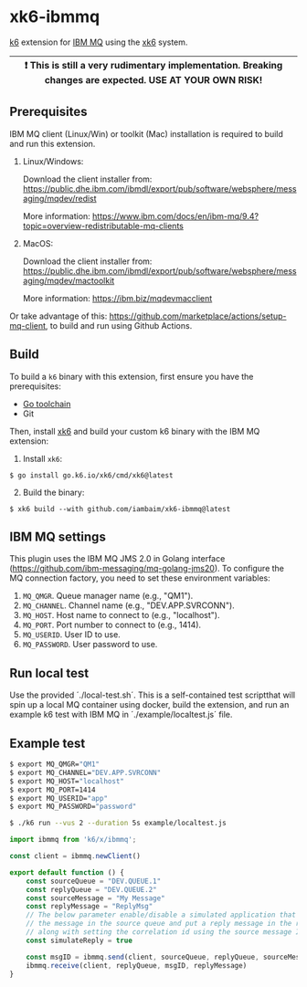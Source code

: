 # xk6-ibmmq

[k6](https://go.k6.io/k6) extension for [IBM MQ](https://www.ibm.com/products/mq) using the [xk6](https://github.com/grafana/xk6)
system.

| :exclamation: This is still a very rudimentary implementation. Breaking changes are expected. USE AT YOUR OWN RISK! |
|------|

## Prerequisites

IBM MQ client (Linux/Win) or toolkit (Mac) installation is required to build and run this extension. 

1. Linux/Windows:

   Download the client installer from: https://public.dhe.ibm.com/ibmdl/export/pub/software/websphere/messaging/mqdev/redist

   More information: https://www.ibm.com/docs/en/ibm-mq/9.4?topic=overview-redistributable-mq-clients

2. MacOS:

   Download the client installer from: https://public.dhe.ibm.com/ibmdl/export/pub/software/websphere/messaging/mqdev/mactoolkit

   More information: https://ibm.biz/mqdevmacclient

Or take advantage of this: https://github.com/marketplace/actions/setup-mq-client, to build and run using Github Actions.

## Build

To build a `k6` binary with this extension, first ensure you have the prerequisites:

- [Go toolchain](https://go101.org/article/go-toolchain.html)
- Git

Then, install [xk6](https://github.com/grafana/xk6) and build your custom k6 binary with the IBM MQ extension:

1. Install `xk6`:

  ```shell
  $ go install go.k6.io/xk6/cmd/xk6@latest
  ```

2. Build the binary:

  ```shell
  $ xk6 build --with github.com/iambaim/xk6-ibmmq@latest
  ```

## IBM MQ settings

This plugin uses the IBM MQ JMS 2.0 in Golang interface (https://github.com/ibm-messaging/mq-golang-jms20).
To configure the MQ connection factory, you need to set these environment variables:

1. `MQ_QMGR`. Queue manager name (e.g., "QM1").
2. `MQ_CHANNEL`. Channel name (e.g., "DEV.APP.SVRCONN").
3. `MQ_HOST`. Host name to connect to (e.g., "localhost").
4. `MQ_PORT`. Port number to connect to (e.g., 1414).
5. `MQ_USERID`. User ID to use.
6. `MQ_PASSWORD`. User password to use.

## Run local test

Use the provided ´./local-test.sh´. This is a self-contained test scriptthat will spin up a local MQ container using docker,
build the extension, and run an example k6 test with IBM MQ in ´./example/localtest.js´ file.

## Example test

```bash
$ export MQ_QMGR="QM1"
$ export MQ_CHANNEL="DEV.APP.SVRCONN"
$ export MQ_HOST="localhost"
$ export MQ_PORT=1414
$ export MQ_USERID="app"
$ export MQ_PASSWORD="password"

$ ./k6 run --vus 2 --duration 5s example/localtest.js
```

```javascript
import ibmmq from 'k6/x/ibmmq';

const client = ibmmq.newClient()

export default function () {
    const sourceQueue = "DEV.QUEUE.1"
    const replyQueue = "DEV.QUEUE.2"
    const sourceMessage = "My Message"
    const replyMessage = "ReplyMsg"
    // The below parameter enable/disable a simulated application that will consume
    // the message in the source queue and put a reply message in the reply queue
    // along with setting the correlation id using the source message ID
    const simulateReply = true

    const msgID = ibmmq.send(client, sourceQueue, replyQueue, sourceMessage, simulateReply)
    ibmmq.receive(client, replyQueue, msgID, replyMessage)
}
```
